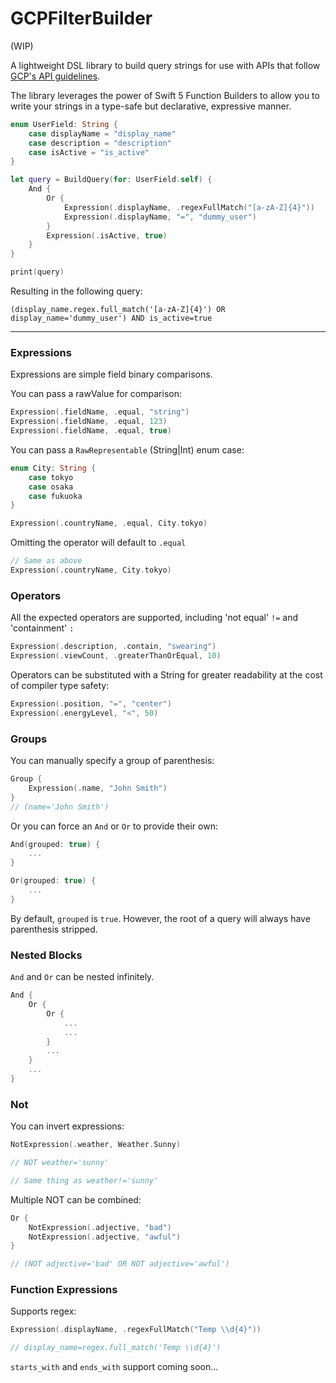 # GCPFilterBuilder

(WIP)

A lightweight DSL library to build query strings for use with APIs that follow [GCP's API guidelines](https://cloud.google.com/monitoring/api/v3/sorting-and-filtering). 

The library leverages the power of Swift 5 Function Builders to allow you to write your strings in a type-safe but declarative, expressive manner.

```swift
enum UserField: String {
    case displayName = "display_name"
    case description = "description"
    case isActive = "is_active"
}

let query = BuildQuery(for: UserField.self) {
    And {
        Or {
            Expression(.displayName, .regexFullMatch("[a-zA-Z]{4}"))
            Expression(.displayName, "=", "dummy_user")
        }
        Expression(.isActive, true)
    }
}

print(query) 
```

Resulting in the following query:
```
(display_name.regex.full_match('[a-zA-Z]{4}') OR display_name='dummy_user') AND is_active=true
```

---

### Expressions

Expressions are simple field binary comparisons.

You can pass a rawValue for comparison:
```swift
Expression(.fieldName, .equal, "string")
Expression(.fieldName, .equal, 123)
Expression(.fieldName, .equal, true)
```

You can pass a `RawRepresentable` (String|Int) enum case:
```swift
enum City: String {
    case tokyo
    case osaka
    case fukuoka
}

Expression(.countryName, .equal, City.tokyo)
```

Omitting the operator will default to `.equal`
```swift
// Same as above
Expression(.countryName, City.tokyo)
```

### Operators

All the expected operators are supported, including 'not equal' `!=` and 'containment' `:`

```swift
Expression(.description, .contain, "swearing")
Expression(.viewCount, .greaterThanOrEqual, 10)
```

Operators can be substituted with a String for greater readability at the cost of compiler type safety:
```swift
Expression(.position, "=", "center")
Expression(.energyLevel, "<", 50)
```

### Groups

You can manually specify a group of parenthesis:
```swift
Group {
    Expression(.name, "John Smith")
}
// (name='John Smith')
```

Or you can force an `And` or `Or` to provide their own:
```swift
And(grouped: true) {
    ...
}

Or(grouped: true) {
    ...
}
```

By default, `grouped` is `true`. However, the root of a query will always have parenthesis stripped.

### Nested Blocks
`And` and `Or` can be nested infinitely.

```swift
And {
    Or {
        Or {
            ...
            ...
        }
        ...
    }
    ...
}
```

### Not

You can invert expressions:
```swift
NotExpression(.weather, Weather.Sunny)

// NOT weather='sunny'

// Same thing as weather!='sunny'
```

Multiple NOT can be combined:
```swift
Or {
    NotExpression(.adjective, "bad")
    NotExpression(.adjective, "awful")
}

// (NOT adjective='bad' OR NOT adjective='awful')
```

### Function Expressions

Supports regex:
```swift
Expression(.displayName, .regexFullMatch("Temp \\d{4}"))

// display_name=regex.full_match('Temp \\d{4}')
```

`starts_with` and `ends_with` support coming soon...